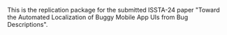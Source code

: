 This is the replication package for the submitted ISSTA-24 paper "Toward the Automated Localization of Buggy Mobile App UIs
from Bug Descriptions". 

